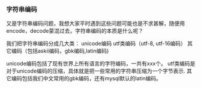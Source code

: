### 字符串编码
又是字符串编码问题，我想大家平时遇到这些问题可能也是不求甚解，随便用encode，decode蒙混过去，字符串编码的本质是什么呢？

我们把字符串编码分成几大类：
    unicode编码
    utf类编码（utf-8, utf-16编码）
    其它编码（包括askii编码，gbk编码,latin编码)

unicode编码包括了现有世界上所有语言的字符编码，一共有xxx个。
utf类编码是对于unicode编码的压缩，具体就是把一些常用的字符串压缩为一个字节表示.
其它编码包括我们中文常用的gbk编码，还有mysql默认的latin编码。
